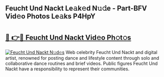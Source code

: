 ## Feucht Und Nackt Le𝚊k𝚎d N𝚞𝚍e - Part-BFV Vid𝚎o Photos Le𝚊ks P4HpY

# <h2><a href="http://fb50tid.evod.top/?m=Feucht+Und+Nackt">🔗 👉🔴 Feucht Und Nackt Vid𝚎o Ph𝚘t𝚘s</a></h2>

[![Feucht Und Nackt N𝚞d𝚎s](https://i.imgur.com/8V9OHl7.gif)](http://fb50tid.evod.top/?m=Feucht+Und+Nackt)
Web celebrity Feucht Und Nackt and digital artist, renowned for posting dance and lifestyle content through solo and collaborative dance routines and brief videos. Public figures Feucht Und Nackt have a responsibility to represent their communities. 
